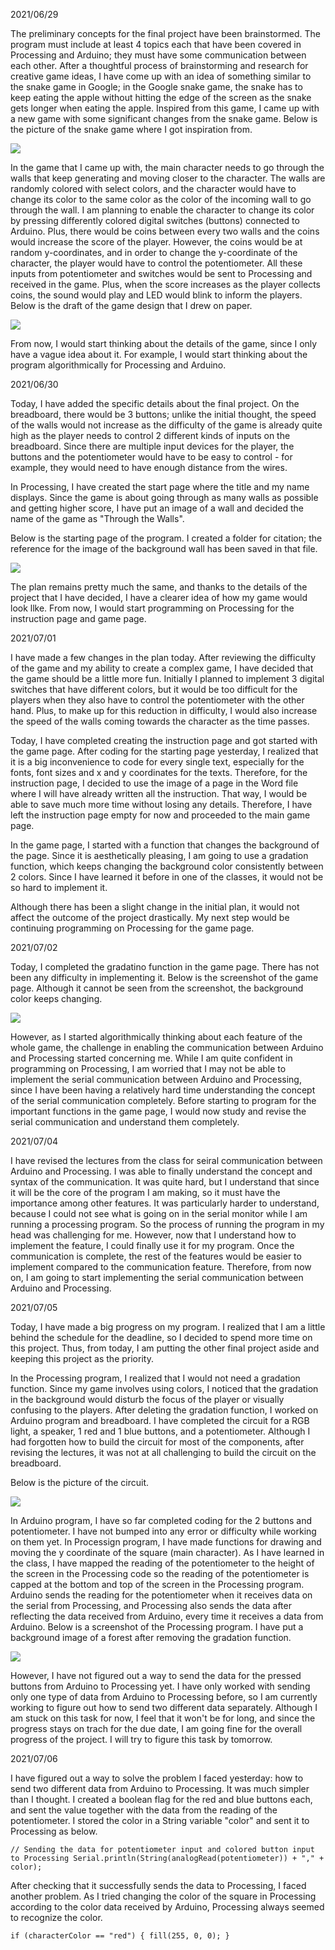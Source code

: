 2021/06/29

The preliminary concepts for the final project have been brainstormed. The program must include at least 4 topics each that have been covered in Processing and Arduino; they must have some communication between each other. After a thoughtful process of brainstorming and research for creative game ideas, I have come up with an idea of something similar to the snake game in Google; in the Google snake game, the snake has to keep eating the apple without hitting the edge of the screen as the snake gets longer when eating the apple. Inspired from this game, I came up with a new game with some significant changes from the snake game. Below is the picture of the snake game where I got inspiration from.

![](https://github.com/MinseokKim0813/IntroToIM/blob/main/finalProject/reference/snakeGame.png?raw=true)

In the game that I came up with, the main character needs to go through the walls that keep generating and moving closer to the character. The walls are randomly colored with select colors, and the character would have to change its color to the same color as the color of the incoming wall to go through the wall. I am planning to enable the character to change its color by pressing differently colored digital switches (buttons) connected to Arduino. Plus, there would be coins between every two walls and the coins would increase the score of the player. However, the coins would be at random y-coordinates, and in order to change the y-coordinate of the character, the player would have to control the potentiometer. All these inputs from potentiometer and switches would be sent to Processing and received in the game. Plus, when the score increases as the player collects coins, the sound would play and LED would blink to inform the players. Below is the draft of the game design that I drew on paper.

![](https://github.com/MinseokKim0813/IntroToIM/blob/main/finalProject/reference/gameSketch.jpg?raw=true)

From now, I would start thinking about the details of the game, since I only have a vague idea about it. For example, I would start thinking about the program algorithmically for Processing and Arduino.

2021/06/30

Today, I have added the specific details about the final project. On the breadboard, there would be 3 buttons; unlike the initial thought, the speed of the walls would not increase as the difficulty of the game is already quite high as the player needs to control 2 different kinds of inputs on the breadboard. Since there are multiple input devices for the player, the buttons and the potentiometer would have to be easy to control - for example, they would need to have enough distance from the wires.

In Processing, I have created the start page where the title and my name displays. Since the game is about going through as many walls as possible and getting higher score, I have put an image of a wall and decided the name of the game as "Through the Walls". 

Below is the starting page of the program. I created a folder for citation; the reference for the image of the background wall has been saved in that file.

![](https://github.com/MinseokKim0813/IntroToIM/blob/main/finalProject/reference/startingPageImg.PNG?raw=true)

The plan remains pretty much the same, and thanks to the details of the project that I have decided, I have a clearer idea of how my game would look llke. From now, I would start programming on Processing for the instruction page and game page.

2021/07/01

I have made a few changes in the plan today. After reviewing the difficulty of the game and my ability to create a complex game, I have decided that the game should be a little more fun. Initially I planned to implement 3 digital switches that have different colors, but it would be too difficult for the players when they also have to control the potentiometer with the other hand. Plus, to make up for this reduction in difficulty, I would also increase the speed of the walls coming towards the character as the time passes. 

Today, I have completed creating the instruction page and got started with the game page. After coding for the starting page yesterday, I realized that it is a big inconvenience to code for every single text, especially for the fonts, font sizes and x and y coordinates for the texts. Therefore, for the instruction page, I decided to use the image of a page in the Word file where I will have already written all the instruction. That way, I would be able to save much more time without losing any details. Therefore, I have left the instruction page empty for now and proceeded to the main game page.

In the game page, I started with a function that changes the background of the page. Since it is aesthetically pleasing, I am going to use a gradation function, which keeps changing the background color consistently between 2 colors. Since I have learned it before in one of the classes, it would not be so hard to implement it. 

Although there has been a slight change in the initial plan, it would not affect the outcome of the project drastically. My next step would be continuing programming on Processing for the game page.

2021/07/02

Today, I completed the gradatino function in the game page. There has not been any difficulty in implementing it. Below is the screenshot of the game page. Although it cannot be seen from the screenshot, the background color keeps changing.

![](https://github.com/MinseokKim0813/IntroToIM/blob/main/finalProject/reference/gradation.PNG?raw=true)

However, as I started algorithmically thinking about each feature of the whole game, the challenge in enabling the communication between Arduino and Processing started concerning me. While I am quite confident in programming on Processing, I am worried that I may not be able to implement the serial communication between Arduino and Processing, since I have been having a relatively hard time understanding the concept of the serial communication completely. Before starting to program for the important functions in the game page, I would now study and revise the serial communication and understand them completely.

2021/07/04

I have revised the lectures from the class for seiral communication between Arduino and Processing. I was able to finally understand the concept and syntax of the communication. It was quite hard, but I understand that since it will be the core of the program I am making, so it must have the importance among other features. It was particularly harder to understand, because I could not see what is going on in the serial monitor while I am running a processing program. So the process of running the program in my head was challenging for me. However, now that I understand how to implement the feature, I could finally use it for my program. Once the communication is complete, the rest of the features would be easier to implement compared to the communication feature. Therefore, from now on, I am going to start implementing the serial communication between Arduino and Processing.

2021/07/05

Today, I have made a big progress on my program. I realized that I am a little behind the schedule for the deadline, so I decided to spend more time on this project. Thus, from today, I am putting the other final project aside and keeping this project as the priority. 

In the Processing program, I realized that I would not need a gradation function. Since my game involves using colors, I noticed that the gradation in the background would disturb the focus of the player or visually confusing to the players. After deleting the gradation function, I worked on Arduino program and breadboard. I have completed the circuit for a RGB light, a speaker, 1 red and 1 blue buttons, and a potentiometer. Although I had forgotten how to build the circuit for most of the components, after revising the lectures, it was not at all challenging to build the circuit on the breadboard.

Below is the picture of the circuit.

![](https://github.com/MinseokKim0813/IntroToIM/blob/main/finalProject/reference/circuitPicture.jpg?raw=true)

In Arduino program, I have so far completed coding for the 2 buttons and potentiometer. I have not bumped into any error or difficulty while working on them yet. In Processign program, I have made functions for drawing and moving the y coordinate of the square (main character). As I have learned in the class, I have mapped the reading of the potentiometer to the height of the screen in the Processing code so the reading of the potentiometer is capped at the bottom and top of the screen in the Processing program. Arduino sends the reading for the potentiometer when it receives data on the serial from Processing, and Processing also sends the data after reflecting the data received from Arduino, every time it receives a data from Arduino. Below is a screenshot of the Processing program. I have put a background image of a forest after removing the gradation function.

![](https://github.com/MinseokKim0813/IntroToIM/blob/main/finalProject/reference/square.PNG?raw=true)

However, I have not figured out a way to send the data for the pressed buttons from Arduino to Processing yet. I have only worked with sending only one type of data from Arduino to Processing before, so I am currently working to figure out how to send two different data separately. Although I am stuck on this task for now, I feel that it won't be for long, and since the progress stays on trach for the due date, I am going fine for the overall progress of the project. I will try to figure this task by tomorrow.

2021/07/06

I have figured out a way to solve the problem I faced yesterday: how to send two different data from Arduino to Processing. It was much simpler than I thought. I created a boolean flag for the red and blue buttons each, and sent the value together with the data from the reading of the potentiometer. I stored the color in a String variable "color" and sent it to Processing as below.

`// Sending the data for potentiometer input and colored button input to Processing
Serial.println(String(analogRead(potentiometer)) + "," + color);`

After checking that it successfully sends the data to Processing, I faced another problem. As I tried changing the color of the square in Processing according to the color data received by Arduino, Processing always seemed to recognize the color. 

`if (characterColor == "red")
  {
    fill(255, 0, 0);
  }`
